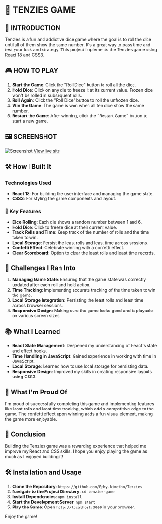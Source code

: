 # 🎲 TENZIES GAME

## 📜 INTRODUCTION
Tenzies is a fun and addictive dice game where the goal is to roll the dice until all of them show the same number. It's a great way to pass time and test your luck and strategy. This project implements the Tenzies game using React 18 and CSS3.

## 🎮 HOW TO PLAY
1. **Start the Game**: Click the "Roll Dice" button to roll all the dice.
2. **Hold Dice**: Click on any die to freeze it at its current value. Frozen dice won't be rolled in subsequent rolls.
3. **Roll Again**: Click the "Roll Dice" button to roll the unfrozen dice.
4. **Win the Game**: The game is won when all ten dice show the same number.
5. **Restart the Game**: After winning, click the "Restart Game" button to start a new game.

## 🖼️ SCREENSHOT
![Screenshot](./src/assets/tenzies.png)
[View live site](https://tenzies-0a3.netlify.app/)

## 🛠️ How I Built It
### Technologies Used
- **React 18**: For building the user interface and managing the game state.
- **CSS3**: For styling the game components and layout.

### 🌟 Key Features
- **Dice Rolling**: Each die shows a random number between 1 and 6.
- **Hold Dice**: Click to freeze dice at their current value.
- **Track Rolls and Time**: Keep track of the number of rolls and the time taken to win.
- **Local Storage**: Persist the least rolls and least time across sessions.
- **Confetti Effect**: Celebrate winning with a confetti effect.
- **Clear Scoreboard**: Option to clear the least rolls and least time records.

## 🧗 Challenges I Ran Into
1. **Managing Game State**: Ensuring that the game state was correctly updated after each roll and hold action.
2. **Time Tracking**: Implementing accurate tracking of the time taken to win the game.
3. **Local Storage Integration**: Persisting the least rolls and least time across browser sessions.
4. **Responsive Design**: Making sure the game looks good and is playable on various screen sizes.

## 📚 What I Learned
- **React State Management**: Deepened my understanding of React's state and effect hooks.
- **Time Handling in JavaScript**: Gained experience in working with time in JavaScript.
- **Local Storage**: Learned how to use local storage for persisting data.
- **Responsive Design**: Improved my skills in creating responsive layouts using CSS3.

## 🎉 What I'm Proud Of
I'm proud of successfully completing this game and implementing features like least rolls and least time tracking, which add a competitive edge to the game. The confetti effect upon winning adds a fun visual element, making the game more enjoyable.

## 📜 Conclusion
Building the Tenzies game was a rewarding experience that helped me improve my React and CSS skills. I hope you enjoy playing the game as much as I enjoyed building it!

## 🛠️ Installation and Usage
1. **Clone the Repository**: `https://github.com/Ephy-kimotho/Tenzies`
2. **Navigate to the Project Directory**: `cd tenzies-game`
3. **Install Dependencies**: `npm install`
4. **Start the Development Server**: `npm start`
5. **Play the Game**: Open `http://localhost:3000` in your browser.

Enjoy the game!
